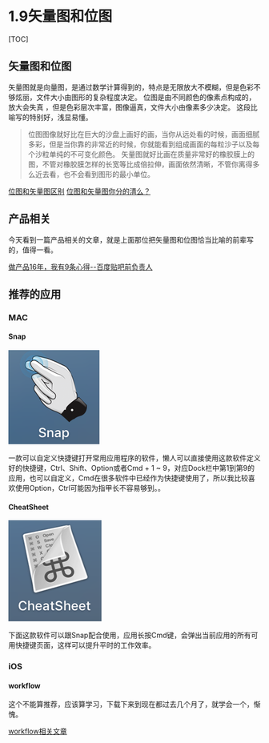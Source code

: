 # 1.9矢量图和位图

[TOC]

## 矢量图和位图

矢量图就是向量图，是通过数学计算得到的，特点是无限放大不模糊，但是色彩不够炫丽，文件大小由图形的复杂程度决定。
位图是由不同颜色的像素点构成的，放大会失真 ，但是色彩层次丰富，图像逼真，文件大小由像素多少决定。
这段比喻写的特别好，浅显易懂。

> 位图图像就好比在巨大的沙盘上画好的画，当你从远处看的时候，画面细腻多彩，但是当你靠的非常近的时候，你就能看到组成画面的每粒沙子以及每个沙粒单纯的不可变化颜色。
> 矢量图就好比画在质量非常好的橡胶膜上的图，不管对橡胶膜怎样的长宽等比成倍拉伸，画面依然清晰，不管你离得多么近去看，也不会看到图形的最小单位。


[位图和矢量图区别](http://www.cnblogs.com/areliang/archive/2006/04/29/388769.html)
[位图和矢量图你分的清么？](http://www.coreldrawchina.com/xinshourumen/weitu-shiliangtu.html)

## 产品相关
 
 今天看到一篇产品相关的文章，就是上面那位把矢量图和位图恰当比喻的前辈写的，值得一看。
 
[做产品16年，我有9条心得--百度贴吧前负责人](http://www.cnblogs.com/areliang/p/4255991.html)

## 推荐的应用

### MAC

#### Snap

![屏幕快照 2017-01-09 下午4.14.20](media/%E5%B1%8F%E5%B9%95%E5%BF%AB%E7%85%A7%202017-01-09%20%E4%B8%8B%E5%8D%884.14.20.png)

一款可以自定义快捷键打开常用应用程序的软件，懒人可以直接使用这款软件定义好的快捷键，Ctrl、Shift、Option或者Cmd + 1 ~ 9，对应Dock栏中第1到第9的应用，也可以自定义，Cmd在很多软件中已经作为快捷键使用了，所以我比较喜欢使用Option，Ctrl可能因为指甲长不容易够到。。

#### CheatSheet

![屏幕快照 2017-01-09 下午4.14.26](media/%E5%B1%8F%E5%B9%95%E5%BF%AB%E7%85%A7%202017-01-09%20%E4%B8%8B%E5%8D%884.14.26.png)

下面这款软件可以跟Snap配合使用，应用长按Cmd键，会弹出当前应用的所有可用快捷键页面，这样可以提升平时的工作效率。

### iOS

#### workflow

这个不能算推荐，应该算学习，下载下来到现在都过去几个月了，就学会一个，惭愧。

[workflow相关文章](http://sspai.com/tag/workflow)


